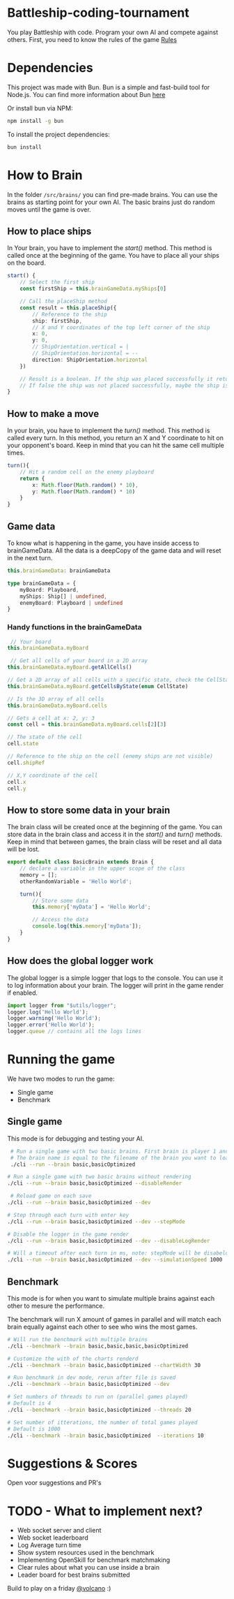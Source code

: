 # Battleship-coding-tournament
You play Battleship with code. Program your own AI and compete against others.
First, you need to know the rules of the game [Rules](https://www.hasbro.com/common/instruct/battleship.pdf)

# Dependencies
This project was made with Bun. Bun is a simple and fast-build tool for Node.js. You can find more information about Bun [here](https://bun.sh/docs/installation)

Or install bun via NPM:
```bash
npm install -g bun
```

To install the project dependencies:

```bash
bun install
```

# How to Brain
In the folder `/src/brains/` you can find pre-made brains. You can use the brains as starting point for your own AI. The basic brains just do random moves until the game is over.

## How to place ships
In Your brain, you have to implement the *start()* method. This method is called once at the beginning of the game. You have to place all your ships on the board.
```ts
start() {
    // Select the first ship
    const firstShip = this.brainGameData.myShips[0]

    // Call the placeShip method
    const result = this.placeShip({
        // Reference to the ship
        ship: firstShip,
        // X and Y coordinates of the top left corner of the ship
        x: 0,
        y: 0,
        // ShipOrientation.vertical = |
        // ShipOrientation.horizontal = --
        direction: ShipOrientation.horizontal
    })

    // Result is a boolean. If the ship was placed successfully it returns true
    // If false the ship was not placed successfully, maybe the ship is out of bounds
}
```

## How to make a move
In your brain, you have to implement the *turn()* method. This method is called every turn. In this method, you return an X and Y coordinate to hit on your opponent's board. Keep in mind that you can hit the same cell multiple times.
```ts
turn(){
    // Hit a random cell on the enemy playboard
    return {
        x: Math.floor(Math.random() * 10),
        y: Math.floor(Math.random() * 10)
    }
}
```

## Game data
To know what is happening in the game, you have inside access to brainGameData.
All the data is a deepCopy of the game data and will reset in the next turn.
```ts
this.brainGameData: brainGameData

type brainGameData = {
    myBoard: Playboard,
    myShips: Ship[] | undefined,
    enemyBoard: Playboard | undefined
}
```

### Handy functions in the brainGameData
```ts
 // Your board
this.brainGameData.myBoard

 // Get all cells of your board in a 2D array
this.brainGameData.myBoard.getAllCells()

// Get a 2D array of all cells with a specific state, check the CellState enum for all states
this.brainGameData.myBoard.getCellsByState(enum CellState) 

// Is the 3D array of all cells
this.brainGameData.myBoard.cells 

// Gets a cell at x: 2, y: 3
const cell = this.brainGameData.myBoard.cells[2][3] 

// The state of the cell
cell.state 

// Reference to the ship on the cell (enemy ships are not visible)
cell.shipRef 

// X,Y coordinate of the cell
cell.x
cell.y
```

## How to store some data in your brain
The brain class will be created once at the beginning of the game. You can store data in the brain class and access it in the *start()* and *turn()* methods. Keep in mind that between games, the brain class will be reset and all data will be lost.
```ts
export default class BasicBrain extends Brain {
    // declare a variable in the upper scope of the class
    memory = [];
    otherRandomVariable = 'Hello World';

    turn(){
        // Store some data
        this.memory['myData'] = 'Hello World';

        // Access the data
        console.log(this.memory['myData']);
    }
}
```

## How does the global logger work
The global logger is a simple logger that logs to the console. You can use it to log information about your brain. The logger will print in the game render if enabled.
```ts
import logger from "$utils/logger";
logger.log('Hello World');
logger.warning('Hello World');
logger.error('Hello World');
logger.queue // contains all the logs lines
```

# Running the game
We have two modes to run the game:
- Single game
- Benchmark

## Single game
This mode is for debugging and testing your AI.
```bash
 # Run a single game with two basic brains. First brain is player 1 and seccond brain is player 2
 # The brain name is equal to the filename of the brain you want to load
 ./cli --run --brain basic,basicOptimized

# Run a single game with two basic brains without rendering
./cli --run --brain basic,basicOptimized --disableRender

 # Reload game on each save
./cli --run --brain basic,basicOptimized --dev 

# Step through each turn with enter key
./cli --run --brain basic,basicOptimized --dev --stepMode 

# Disable the logger in the game render
./cli --run --brain basic,basicOptimized --dev --disableLogRender 

# Will a timeout after each turn in ms, note: stepMode will be disabeld
./cli --run --brain basic,basicOptimized --dev --simulationSpeed 1000 
```

## Benchmark
This mode is for when you want to simulate multiple brains against each other to mesure the performance.

The benchmark will run X amount of games in parallel and will match each brain equally against each other to see who wins the most games.

```bash
# Will run the benchmark with multiple brains
./cli --benchmark --brain basic,basic,basic,basicOptimized

# Customize the with of the charts renderd
./cli --benchmark --brain basic,basicOptimized --chartWidth 30

# Run benchmark in dev mode, rerun after file is saved
./cli --benchmark --brain basic,basicOptimized --dev

# Set numbers of threads to run on (parallel games played)
# Default is 4
./cli --benchmark --brain basic,basicOptimized --threads 20

# Set number of itterations, the number of total games played
# Default is 1000
./cli --benchmark --brain basic,basicOptimized  --iterations 10
```

# Suggestions & Scores
Open voor suggestions and PR's

# TODO - What to implement next?
- Web socket server and client
- Web socket leaderboard
- Log Average turn time
- Show system resources used in the benchmark
- Implementing  OpenSkill for benchmark matchmaking
- Clear rules about what you can use inside a brain
- Leader board for best brains submitted

Build to play on a friday [@volcano](https://volcano.nl) :)